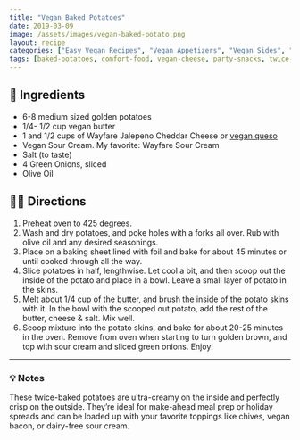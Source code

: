 ```yaml
---
title: "Vegan Baked Potatoes"
date: 2019-03-09
image: /assets/images/vegan-baked-potato.png
layout: recipe
categories: ["Easy Vegan Recipes", "Vegan Appetizers", "Vegan Sides", "Holiday Recipes"]
tags: [baked-potatoes, comfort-food, vegan-cheese, party-snacks, twice-baked]
---
```


## 🧾 Ingredients

- 6-8 medium sized golden potatoes
- 1/4- 1/2 cup vegan butter
- 1 and 1/2 cups of Wayfare Jalepeno Cheddar Cheese or [vegan queso](/vegan-queso)
- Vegan Sour Cream. My favorite: Wayfare Sour Cream
- Salt (to taste)
- 4 Green Onions, sliced
- Olive Oil

## 👩‍🍳 Directions

1. Preheat oven to 425 degrees.
2. Wash and dry potatoes, and poke holes with a forks all over. Rub with olive oil and any desired seasonings.
3. Place on a baking sheet lined with foil and bake for about 45 minutes or until cooked through all the way.
4. Slice potatoes in half, lengthwise.  Let cool a bit, and then scoop out the inside of the potato and place in a bowl. Leave a small layer of potato in the skins.
5. Melt about 1/4 cup of the butter, and brush the inside of the potato skins with it. In the bowl with the scooped out potato, add the rest of the butter, cheese &amp; salt. Mix well.
6. Scoop mixture into the potato skins, and bake for about 20-25 minutes in the oven. Remove from oven when starting to turn golden brown, and top with sour cream and sliced green onions. Enjoy!


---

### 💡 Notes

These twice-baked potatoes are ultra-creamy on the inside and perfectly crisp on the outside. They’re ideal for make-ahead meal prep or holiday spreads and can be loaded up with your favorite toppings like chives, vegan bacon, or dairy-free sour cream.
